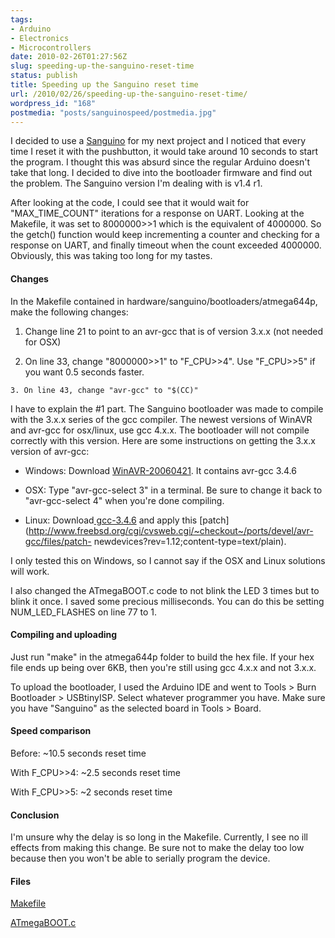 ```yaml
---
tags:
- Arduino
- Electronics
- Microcontrollers
date: 2010-02-26T01:27:56Z
slug: speeding-up-the-sanguino-reset-time
status: publish
title: Speeding up the Sanguino reset time
url: /2010/02/26/speeding-up-the-sanguino-reset-time/
wordpress_id: "168"
postmedia: "posts/sanguinospeed/postmedia.jpg"
---
```


I decided to use a [Sanguino](http://sanguino.cc/) for my next project and I noticed that every time I reset it with the pushbutton, it would take around 10 seconds to start the program. I thought this was absurd since the regular Arduino doesn't take that long. I decided to dive into the bootloader firmware and find out the problem. The Sanguino version I'm dealing with is v1.4 r1.

After looking at the code, I could see that it would wait for "MAX_TIME_COUNT" iterations for a response on UART. Looking at the Makefile, it was set to 8000000>>1 which is the equivalent of 4000000. So the getch() function would keep incrementing a counter and checking for a response on UART, and finally timeout when the count exceeded 4000000. Obviously, this was taking too long for my tastes.


#### Changes


In the Makefile contained in hardware/sanguino/bootloaders/atmega644p, make the following changes:


  1. Change line 21 to point to an avr-gcc that is of version 3.x.x (not needed for OSX)

  2. On line 33, change "8000000>>1" to "F_CPU>>4". Use "F_CPU>>5" if you want 0.5 seconds faster.

	3. On line 43, change "avr-gcc" to "$(CC)"


I have to explain the #1 part. The Sanguino bootloader was made to compile with the 3.x.x series of the gcc compiler. The newest versions of WinAVR and avr-gcc for osx/linux, use gcc 4.x.x. The bootloader will not compile correctly with this version. Here are some instructions on getting the 3.x.x version of avr-gcc:


  * Windows: Download [WinAVR-20060421](http://sourceforge.net/projects/winavr/files/WinAVR/20060421/). It contains avr-gcc 3.4.6

  * OSX: Type "avr-gcc-select 3" in a terminal. Be sure to change it back to "avr-gcc-select 4" when you're done compiling.

  * Linux: Download[ gcc-3.4.6](http://ftp.gnu.org/gnu/gcc/gcc-3.4.6/gcc-3.4.6.tar.gz) and apply this [patch](http://www.freebsd.org/cgi/cvsweb.cgi/~checkout~/ports/devel/avr-gcc/files/patch-  newdevices?rev=1.12;content-type=text/plain).


I only tested this on Windows, so I cannot say if the OSX and Linux solutions will work.

I also changed the ATmegaBOOT.c code to not blink the LED 3 times but to blink it once. I saved some precious milliseconds. You can do this be setting NUM_LED_FLASHES on line 77 to 1.


#### Compiling and uploading


Just run "make" in the atmega644p folder to build the hex file. If your hex file ends up being over 6KB, then you're still using gcc 4.x.x and not 3.x.x.

To upload the bootloader, I used the Arduino IDE and went to Tools > Burn Bootloader > USBtinyISP. Select whatever programmer you have. Make sure you have "Sanguino" as the selected board in Tools > Board.


#### Speed comparison


Before: ~10.5 seconds reset time

With F_CPU>>4: ~2.5 seconds reset time

With F_CPU>>5: ~2 seconds reset time


#### Conclusion


I'm unsure why the delay is so long in the Makefile. Currently, I see no ill effects from making this change. Be sure not to make the delay too low because then you won't be able to serially program the device.


#### Files


[Makefile](/downloads/wp-content/uploads/2010/02/Makefile)

[ATmegaBOOT.c](/downloads/wp-content/uploads/2010/02/ATmegaBOOT.c)
